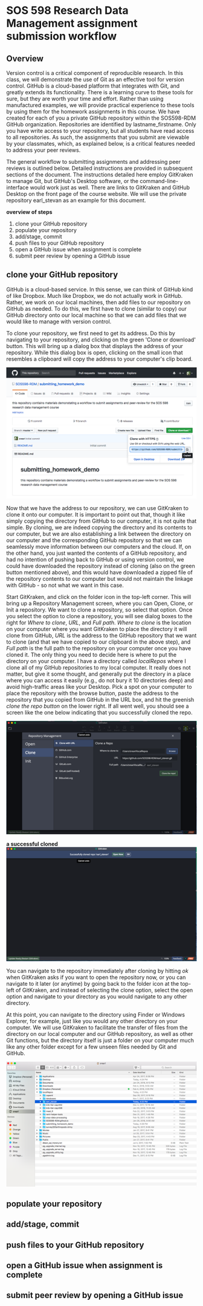 # SOS 598 Research Data Management assignment submission workflow

## Overview

Version control is a critical component of reproducible research. In this class, we will demonstrate the use of Git as an effective tool for version control. GitHub is a cloud-based platform that integrates with Git, and greatly extends its functionality. There is a learning curve to these tools for sure, but they are worth your time and effort. Rather than using manufactured examples, we will provide practical experience to these tools by using them for the homework assignments in this course. We have created for each of you a private GitHub repository within the SOS598-RDM GitHub organization. Repositories are identified by lastname_firstname. Only you have write access to your repository, but all students have read access to all repositories. As such, the assignments that you submit are viewable by your classmates, which, as explained below, is a critical features needed to address your peer reviews.

The general workflow to submitting assignments and addressing peer reviews is outlined below. Detailed instructions are provided in subsequent sections of the document. The instructions detailed here employ GitKraken to manage Git, but GitHub's Desktop software, or the command-line-interface would work just as well. There are links to GitKraken and GitHub Desktop on the front page of the course website. We will use the private repository earl_stevan as an example for this document.

**overview of steps**
1. clone your GitHub repository
2. populate your repository
3. add/stage, commit
4. push files to your GitHub repository
5. open a GitHub issue when assignment is complete
6. submit peer review by opening a GitHub issue

## clone your GitHub repository

GitHub is a cloud-based service. In this sense, we can think of GitHub kind of like Dropbox. Much like Dropbox, we do not actually work in GitHub. Rather, we work on our local machines, then add files to our repository on GitHub as needed. To do this, we first have to clone (similar to copy) our GitHub directory onto our local machine so that we can add files that we would like to manage with version control.

To clone your repository, we first need to get its address. Do this by navigating to your repository, and clicking on the green 'Clone or download' button. This will bring up a dialog box that displays the address of your repository. While this dialog box is open, clicking on the small icon that resembles a clipboard will copy the address to your computer's clip board.

![repository address](figures/repo_address.png)

<!-- 

both full and relative paths to images work, syntax for each:
full
![repository address](https://github.com/SOS598-RDM/submitting_homework_demo/blob/master/figures/repo_address.png)

relative
![repository address](figures/repo_address.png)
-->

Now that we have the address to our repository, we can use GitKraken to clone it onto our computer. It is important to point out that, though it like simply copying the directory from GitHub to our computer, it is not quite that simple. By cloning, we are indeed copying the directory and its contents to our computer, but we are also establishing a link between the directory on our computer and the corresponding GitHub repository so that we can seamlessly move information between our computers and the cloud. If, on the other hand, you just wanted the contents of a GitHub repository, and had no intention of pushing back to GitHub or using version control, we could have downloaded the repository instead of cloning (also on the green button mentioned above), and this would have downloaded a zipped file of the repository contents to our computer but would not maintain the linkage with GitHub - so not what we want in this case.

Start GitKraken, and click on the folder icon in the top-left corner. This will bring up a Repository Management screen, where you can Open, Clone, or Init a repository. We want to clone a repository, so select that option. Once you select the option to clone a repository, you will see dialog boxes to the right for _Where to clone_, _URL_, and _Full path_. _Where to clone_ is the location on your computer where you want GitKraken to place the directory it will clone from GitHub, _URL_ is the address to the GitHub repository that we want to clone (and that we have copied to our clipboard in the above step), and _Full path_ is the full path to the repository on your computer once you have cloned it. The only thing you need to decide here is where to put the directory on your computer. I have a directory called _localRepos_ where I clone all of my GitHub repositories to my local computer. It really does not matter, but give it some thought, and generally put the directory in a place where you can access it easily (e.g., do not bury it 10 directories deep) and avoid high-traffic areas like your Desktop. Pick a spot on your computer to place the repository with the browse button, paste the address to the repository that you copied from GitHub in the URL box, and hit the greenish _clone the repo button_ on the lower right. If all went well, you should see a screen like the one below indicating that you successfully cloned the repo.

![repository address](figures/gitkraken_clone.png)

**a successful cloned**
![repository address](figures/clone_success.png)

You can navigate to the repository immediately after cloning by hitting _ok_ when GitKraken asks if you want to open the repository now, or you can navigate to it later (or anytime) by going back to the folder icon at the top-left of GitKraken, and instead of selecting the clone option, select the open option and navigate to your directory as you would navigate to any other directory.

At this point, you can navigate to the directory using Finder or Windows Explorer, for example, just like you would any other directory on your computer. We will use GitKraken to facilitate the transfer of files from the directory on our local computer and our GitHub repository, as well as other Git functions, but the directory itself is just a folder on your computer much like any other folder except for a few unseen files needed by Git and GitHub.

![repository address](figures/local_directory.png)


## populate your repository


## add/stage, commit
## push files to your GitHub repository
## open a GitHub issue when assignment is complete
## submit peer review by opening a GitHub issue
